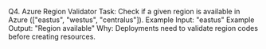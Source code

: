 Q4. Azure Region Validator
Task: Check if a given region is available in Azure (["eastus", "westus", "centralus"]).
Example Input: "eastus"
Example Output: "Region available"
Why: Deployments need to validate region codes before creating resources.